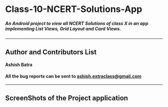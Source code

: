 # Class-10-NCERT-Solutions-App
##### An Android project to view all NCERT Solutions of class X in an app implementing List Views, Grid Layout and Card Views.
---
## Author and Contributors List

#### Ashish Batra  
#### All the bug reports can be sent to ashish.extraclass@gmail.com

---

## ScreenShots of the Project application


